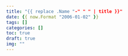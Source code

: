```yaml
---
title: "{{ replace .Name "-" " " | title }}"
date: {{ now.Format "2006-01-02" }}
tags: []
categories: []
toc: true
draft: true
img: ""
---
```

